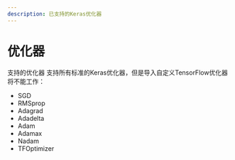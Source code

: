 ```yaml
---
description: 已支持的Keras优化器
---
```


# 优化器

支持的优化器 支持所有标准的Keras优化器，但是导入自定义TensorFlow优化器将不能工作：

*  SGD
*  RMSprop
*  Adagrad
*  Adadelta
*  Adam
*  Adamax
*  Nadam
*  TFOptimizer

